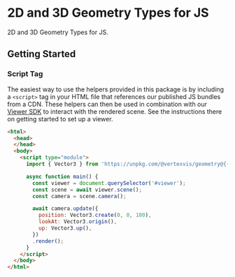 <!-- DO NOT EDIT THE README.md DIRECTLY. THIS FILE IS AUTO-GENERATED. -->
<!-- INSTEAD EDIT README.template.md -->

# 2D and 3D Geometry Types for JS

2D and 3D Geometry Types for JS.

## Getting Started

### Script Tag

The easiest way to use the helpers provided in this package is by including a `<script>` 
tag in your HTML file that references our published JS bundles from a CDN. These helpers
can then be used in combination with our [Viewer SDK](https://www.npmjs.com/package/@vertexvis/viewer)
to interact with the rendered scene. See the instructions there on getting started to set up a
viewer.

```html
<html>
  <head>
  </head>
  <body>
    <script type="module">
      import { Vector3 } from 'https://unpkg.com/@vertexvis/geometry@{{version}}/dist/cdn/bundle.esm.js';

      async function main() {
        const viewer = document.querySelector('#viewer');
        const scene = await viewer.scene(); 
        const camera = scene.camera();

        await camera.update({
          position: Vector3.create(0, 0, 100),
          lookAt: Vector3.origin(),
          up: Vector3.up(),
        })
        .render();
      }
    </script>
  </body>
</html>
```